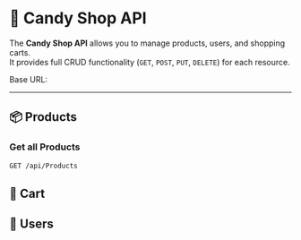 # 🍬 Candy Shop API

The **Candy Shop API** allows you to manage products, users, and shopping carts.  
It provides full CRUD functionality (`GET`, `POST`, `PUT`, `DELETE`) for each resource.

Base URL:

---

## 📦 Products

### Get all Products

```bash
GET /api/Products
```

## 🛒 Cart

## 👤 Users
